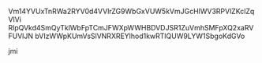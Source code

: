 Vm14YVUxTnRWa2RYV0d4VVlrZG9WbGxVUW5kVmJGcHlWV3RPVlZKclZqVlVi
RlpQVkd4SmQyTklWbFpTCmJFWXpWWHBDVDJSR1ZuVmhSMFpXQ2xaRVFUVlJN
bVIzWWpKUmVsSlVNRXREYlhod1kwRTlQUW9LYW1SbgoKdGVo

jmi